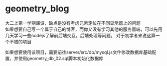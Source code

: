 # geometry_blog
大二上第一学期课设，缺点是没有考虑元素定位在不同显示器上的问题<br>
如果想要自己写一个属于自己的博客，而你又没有学习其他的服务器端，可以先用几天学习一些nodejs了解前后端交互，后端处理等问题。
对于初学者来说这算一个不错的项目

如果想要使用该项目，需要前往server/src/db/mysql.js文件修改数据库基础配置，并使用geometry_db_02.sql脚本初始化数据库
